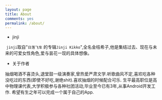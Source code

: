 ```yaml
---
layout: page
title: About
comments: yes
permalink: /about/
---
```




- jinji

​        `jinji`取自"`日落飞车` 的专辑`Jinji Kikko`",全名金桔希子,他是集结过去、现在与未来的可爱女性角色,爱与昙花一现的具体想像。 

- 关于作者

​        抽烟喝酒不喜烫头,退堂鼓一级演奏家,曾热爱严肃文学.听歌曲风不定,喜欢吃各种没吃过的东西(即使不好吃,谢绝shit).喜欢抽烟的时候配合可乐. 生平最高职位是高中物理课代表,大学积极参与各种社团活动,毕业至今已有3年,从事Android开发工作. 希望有生之年可以完成一个属于自己的App.